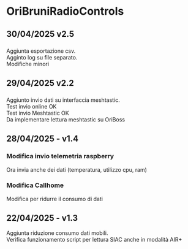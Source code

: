 # OriBruniRadioControls
## 30/04/2025 v2.5
###
Aggiunta esportazione csv.  
Agginto log su file separato.  
Modifiche minori
## 29/04/2025 v2.2
### 
Aggiunto invio dati su interfaccia meshtastic.  
Test invio online OK  
Test invio Meshtastic OK  
Da implementare lettura meshtastic su OriBoss
### 

## 28/04/2025 - v1.4
### Modifica invio telemetria raspberry 
Ora invia anche dei dati (temperatura, utilizzo cpu, ram)
### Modifica Callhome
Modifica per ridurre il consumo di dati

## 22/04/2025 - v1.3
Aggiunta riduzione consumo dati mobili.  
Verifica funzionamento script per lettura SIAC anche in modalità AIR+